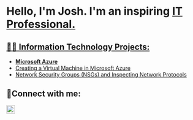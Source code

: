 <h1>Hello, I'm Josh. I'm an inspiring <a href="https://linkedin.com/in/josh337">IT Professional.</h1>

<h2>👨‍💻 Information Technology Projects:</h2>
  
  - <b>Microsoft Azure</b>
  - [Creating a Virtual Machine in Microsoft Azure](https://github.com/JArias337/Creating-Virtual-Machines-in-Azure)
  - [Network Security Groups (NSGs) and Inspecting Network Protocols](https://github.com/JArias337/Azure-Network-Protocols)
 

  <h2>🤳Connect with me:</h2>

[<img align="left" alt="Josh | LinkedIn" width="22px" src="https://cdn.jsdelivr.net/npm/simple-icons@v3/icons/linkedin.svg" />][linkedin]

[linkedin]: https://linkedin.com/in/josh337
